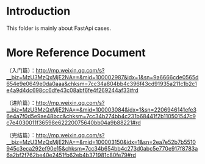 # Introduction
This folder is mainly about FastApi cases.

# More Reference Document
（入门篇）：http://mp.weixin.qq.com/s?__biz=MzU3MzQxMjE2NA==&mid=100002987&idx=1&sn=9a6666cde0565d654e9e0649e0da0aaa&chksm=7cc34a804bb4c396f43cd91935a211c1b2c1e4a9d4dc698cc6dfe43c08abf6fe4f269244af33#rd

（进阶篇）：http://mp.weixin.qq.com/s?__biz=MzU3MzQxMjE2NA==&mid=100003084&idx=1&sn=2206946141efe36e4a7f0d5e9ae48bcc&chksm=7cc34b274bb4c231b68441f2b110501547c9c7e4030011f36598e62220075640bb04a9b88221#rd

（完结篇）：http://mp.weixin.qq.com/s?__biz=MzU3MzQxMjE2NA==&mid=100003150&idx=1&sn=2ea7e52b7b5510945c3eca292ef90e15&chksm=7cc34b654bb4c273d0abc5e770e917f8783a6a2bf2f762be40e2451fb62eb4b371981c80fe79#rd
